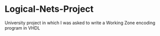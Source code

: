 # Logical-Nets-Project

University project in which I was asked to write a Working Zone encoding program in VHDL
